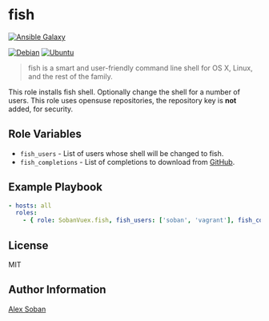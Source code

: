 # fish

[![Ansible Galaxy](https://img.shields.io/badge/ansible-galaxy-green.svg?style=flat-square)](https://galaxy.ansible.com/list#/roles/4029)

[![Debian](https://img.shields.io/badge/os-debian-red.svg?style=flat-square)](#)
[![Ubuntu](https://img.shields.io/badge/os-ubuntu-orange.svg?style=flat-square)](#)

> fish is a smart and user-friendly command line shell for OS X, Linux, and the rest of the family.

This role installs fish shell. Optionally change the shell for a number of users. This role uses opensuse repositories, the repository key is **not** added, for security.

## Role Variables

- `fish_users` - List of users whose shell will be changed to fish.
- `fish_completions` - List of completions to download from [GitHub][github_fish].

## Example Playbook

```yml
- hosts: all
  roles:
    - { role: SobanVuex.fish, fish_users: ['soban', 'vagrant'], fish_completions: ['composer'] }
```

## License

MIT

## Author Information

[Alex Soban](https://github.com/SobanVuex)

[github_fish]: https://github.com/fish-shell/fish-shell/tree/master/share/completions
